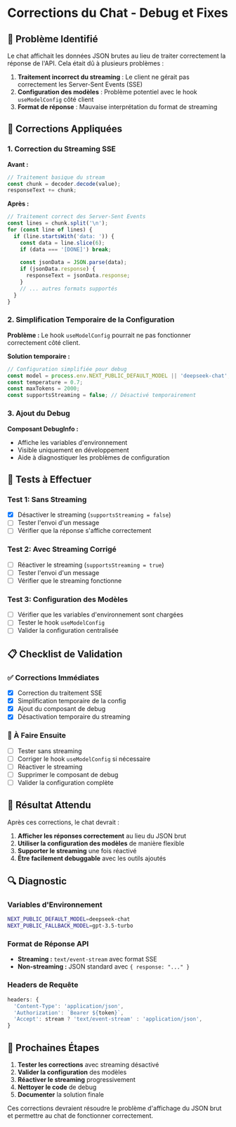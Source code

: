# Corrections du Chat - Debug et Fixes

## 🐛 Problème Identifié

Le chat affichait les données JSON brutes au lieu de traiter correctement la réponse de l'API. Cela était dû à plusieurs problèmes :

1. **Traitement incorrect du streaming** : Le client ne gérait pas correctement les Server-Sent Events (SSE)
2. **Configuration des modèles** : Problème potentiel avec le hook `useModelConfig` côté client
3. **Format de réponse** : Mauvaise interprétation du format de streaming

## 🔧 Corrections Appliquées

### 1. Correction du Streaming SSE

**Avant :**
```typescript
// Traitement basique du stream
const chunk = decoder.decode(value);
responseText += chunk;
```

**Après :**
```typescript
// Traitement correct des Server-Sent Events
const lines = chunk.split('\n');
for (const line of lines) {
  if (line.startsWith('data: ')) {
    const data = line.slice(6);
    if (data === '[DONE]') break;
    
    const jsonData = JSON.parse(data);
    if (jsonData.response) {
      responseText = jsonData.response;
    }
    // ... autres formats supportés
  }
}
```

### 2. Simplification Temporaire de la Configuration

**Problème :** Le hook `useModelConfig` pourrait ne pas fonctionner correctement côté client.

**Solution temporaire :**
```typescript
// Configuration simplifiée pour debug
const model = process.env.NEXT_PUBLIC_DEFAULT_MODEL || 'deepseek-chat';
const temperature = 0.7;
const maxTokens = 2000;
const supportsStreaming = false; // Désactivé temporairement
```

### 3. Ajout du Debug

**Composant DebugInfo :**
- Affiche les variables d'environnement
- Visible uniquement en développement
- Aide à diagnostiquer les problèmes de configuration

## 🧪 Tests à Effectuer

### Test 1: Sans Streaming
- [x] Désactiver le streaming (`supportsStreaming = false`)
- [ ] Tester l'envoi d'un message
- [ ] Vérifier que la réponse s'affiche correctement

### Test 2: Avec Streaming Corrigé
- [ ] Réactiver le streaming (`supportsStreaming = true`)
- [ ] Tester l'envoi d'un message
- [ ] Vérifier que le streaming fonctionne

### Test 3: Configuration des Modèles
- [ ] Vérifier que les variables d'environnement sont chargées
- [ ] Tester le hook `useModelConfig`
- [ ] Valider la configuration centralisée

## 📋 Checklist de Validation

### ✅ Corrections Immédiates
- [x] Correction du traitement SSE
- [x] Simplification temporaire de la config
- [x] Ajout du composant de debug
- [x] Désactivation temporaire du streaming

### 🔄 À Faire Ensuite
- [ ] Tester sans streaming
- [ ] Corriger le hook `useModelConfig` si nécessaire
- [ ] Réactiver le streaming
- [ ] Supprimer le composant de debug
- [ ] Valider la configuration complète

## 🎯 Résultat Attendu

Après ces corrections, le chat devrait :

1. **Afficher les réponses correctement** au lieu du JSON brut
2. **Utiliser la configuration des modèles** de manière flexible
3. **Supporter le streaming** une fois réactivé
4. **Être facilement debuggable** avec les outils ajoutés

## 🔍 Diagnostic

### Variables d'Environnement
```bash
NEXT_PUBLIC_DEFAULT_MODEL=deepseek-chat
NEXT_PUBLIC_FALLBACK_MODEL=gpt-3.5-turbo
```

### Format de Réponse API
- **Streaming :** `text/event-stream` avec format SSE
- **Non-streaming :** JSON standard avec `{ response: "..." }`

### Headers de Requête
```typescript
headers: {
  'Content-Type': 'application/json',
  'Authorization': `Bearer ${token}`,
  'Accept': stream ? 'text/event-stream' : 'application/json',
}
```

## 🚀 Prochaines Étapes

1. **Tester les corrections** avec streaming désactivé
2. **Valider la configuration** des modèles
3. **Réactiver le streaming** progressivement
4. **Nettoyer le code** de debug
5. **Documenter** la solution finale

Ces corrections devraient résoudre le problème d'affichage du JSON brut et permettre au chat de fonctionner correctement.